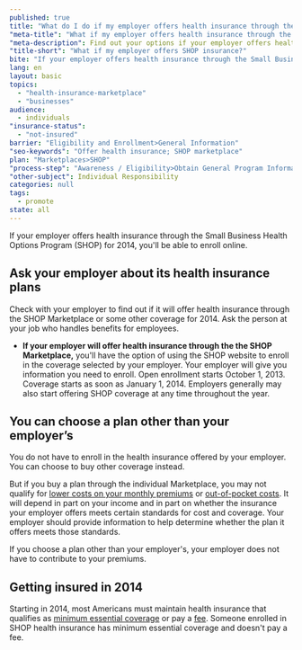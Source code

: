 ```yaml
---
published: true
title: "What do I do if my employer offers health insurance through the SHOP Marketplace?"
"meta-title": "What if my employer offers health insurance through the SHOP Marketplace"
"meta-description": Find out your options if your employer offers health insurance. Visit Healthcare.gov to learn about and enroll in health care through the SHOP Marketplace
"title-short": "What if my employer offers SHOP insurance?"
bite: "If your employer offers health insurance through the Small Business Health Options Program (SHOP) for 2014, you'll be able to enroll online. "
lang: en
layout: basic
topics: 
  - "health-insurance-marketplace"
  - "businesses"
audience: 
  - individuals
"insurance-status": 
  - "not-insured"
barrier: "Eligibility and Enrollment>General Information"
"seo-keywords": "Offer health insurance; SHOP marketplace"
plan: "Marketplaces>SHOP"
"process-step": "Awareness / Eligibility>Obtain General Program Information"
"other-subject": Individual Responsibility
categories: null
tags: 
  - promote
state: all
---
```


If your employer offers health insurance through the Small Business Health Options Program (SHOP) for 2014, you'll be able to enroll online. 

## Ask your employer about its health insurance plans

Check with your employer to find out if it will offer health insurance through the SHOP Marketplace or some other coverage for 2014. Ask the person at your job who handles benefits for employees. 

* **If your employer will offer health insurance through the the SHOP Marketplace,** you'll have the option of using the SHOP website to enroll in the coverage selected by your employer. Your employer will give you information you need to enroll. Open enrollment starts October 1, 2013. Coverage starts as soon as January 1, 2014. Employers generally may also start offering SHOP coverage at any time throughout the year. 

## You can choose a plan other than your employer’s 

You do not have to enroll in the health insurance offered by your employer. You can choose to buy other coverage instead. 

But if you buy a plan through the individual Marketplace, you may not qualify for [lower costs on your monthly premiums](/will-i-qualify-to-save-on-monthly-premiums) or [out-of-pocket costs](/will-i-qualify-to-save-on-out-of-pocket-costs). It will depend in part on your income and in part on whether the insurance your employer offers meets certain standards for cost and coverage. Your employer should provide information to help determine whether the plan it offers meets those standards. 

If you choose a plan other than your employer's, your employer does not have to contribute to your premiums. 

## Getting insured in 2014

Starting in 2014, most Americans must maintain health insurance that qualifies as [minimum essential coverage](/glossary/minimum-essential-coverage "glossary") or pay a [fee](/what-if-someone-doesnt-have-health-coverage-in-2014). Someone enrolled in SHOP health insurance has minimum essential coverage and doesn't pay a fee.

